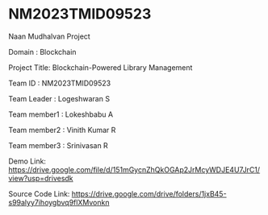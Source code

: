 # NM2023TMID09523
Naan Mudhalvan Project

Domain : Blockchain

Project Title: Blockchain-Powered Library Management

Team ID : NM2023TMID09523

Team Leader : Logeshwaran S

Team member1 : Lokeshbabu A

Team member2 : Vinith Kumar R

Team member3 : Srinivasan R

Demo Link: https://drive.google.com/file/d/151mGycnZhQkOGAp2JrMcyWDJE4U7JrC1/view?usp=drivesdk

Source Code Link: https://drive.google.com/drive/folders/1jxB45-s99alyy7ihoygbvq9flXMvonkn
